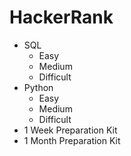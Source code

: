 # HackerRank

- SQL
  - Easy
  - Medium
  - Difficult
- Python
  - Easy
  - Medium
  - Difficult
- 1 Week Preparation Kit
- 1 Month Preparation Kit
